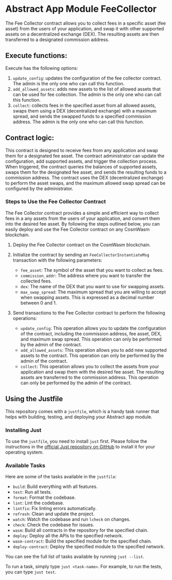 # Abstract App Module FeeCollector
The Fee Collector contract allows you to collect fees in a specific asset (fee asset) from the users of your application, and swap it with other supported assets on a decentralized exchange (DEX). The resulting assets are then transferred to a designated commission address.

## Execute functions:
Execute has the following options:
1. `update_config`: updates the configuration of the fee collector contract. The admin is the only one who can call this function.
2. `add_allowed_assets`: adds new assets to the list of allowed assets that can be used for fee collection. The admin is the only one who can call this function.
3. `collect`: collects fees in the specified asset from all allowed assets, swaps them using a DEX (decentralized exchange) with a maximum spread, and sends the swapped funds to a specified commission address. The admin is the only one who can call this function.

## Contract logic:
This contract is designed to receive fees from any application and swap them for a designated fee asset. The contract administrator can update the configuration, add supported assets, and trigger the collection process. When triggered, the contract queries the balances of supported assets, swaps them for the designated fee asset, and sends the resulting funds to a commission address. The contract uses the DEX (decentralized exchange) to perform the asset swaps, and the maximum allowed swap spread can be configured by the administrator.

### Steps to Use the Fee Collector Contract
The Fee Collector contract provides a simple and efficient way to collect fees in a any assets from the users of your application, and convert them into the desired fee asset. By following the steps outlined below, you can easily deploy and use the Fee Collector contract on any CosmWasm blockchain.

1. Deploy the Fee Collector contract on the CosmWasm blockchain.
   
2. Initialize the contract by sending an `FeeCollectorInstantiateMsg` transaction with the following parameters:

    - `fee_asset`: The symbol of the asset that you want to collect as fees.
    - `commission_addr`: The address where you want to transfer the collected fees.
    - `dex`: The name of the DEX that you want to use for swapping assets.
    - `max_swap_spread`: The maximum spread that you are willing to accept when swapping assets. This is expressed as a decimal number between 0 and 1.

3. Send transactions to the Fee Collector contract to perform the following operations:

    - `update_config`: This operation allows you to update the configuration of the contract, including the commission address, fee asset, DEX, and maximum swap spread. This operation can only be performed by the admin of the contract.
    - `add_allowed_assets`: This operation allows you to add new supported assets to the contract. This operation can only be performed by the admin of the contract.
    - `collect`: This operation allows you to collect the assets from your application and swap them with the desired fee asset. The resulting assets are transferred to the commission address. This operation can only be performed by the admin of the contract.


## Using the Justfile

This repository comes with a `justfile`, which is a handy task runner that helps with building, testing, and deploying your Abstract app module.

### Installing Just

To use the `justfile`, you need to install `just` first. Please follow the instructions in the [official Just repository on GitHub](https://github.com/casey/just) to install it for your operating system.

### Available Tasks

Here are some of the tasks available in the `justfile`:

- `build`: Build everything with all features.
- `test`: Run all tests.
- `format`: Format the codebase.
- `lint`: Lint the codebase.
- `lintfix`: Fix linting errors automatically.
- `refresh`: Clean and update the project.
- `watch`: Watch the codebase and run `lcheck` on changes.
- `check`: Check the codebase for issues.
- `wasm`: Build all contracts in the repository for the specified chain.
- `deploy`: Deploy all the APIs to the specified network.
- `wasm-contract`: Build the specified module for the specified chain.
- `deploy-contract`: Deploy the specified module to the specified network.

You can see the full list of tasks available by running `just --list`.

To run a task, simply type `just <task-name>`. For example, to run the tests, you can type `just test`.


